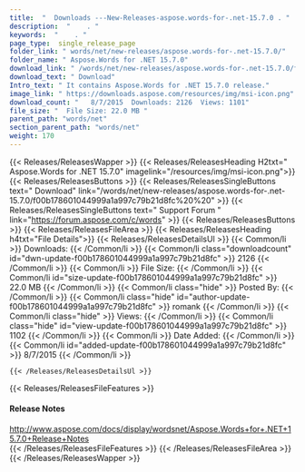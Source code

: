 ```yaml
---
title:  "  Downloads ---New-Releases-aspose.words-for-.net-15.7.0 . " 
description:  "    . " 
keywords:  "    . " 
page_type:  single_release_page
folder_link: " words/net/new-releases/aspose.words-for-.net-15.7.0/"
folder_name: " Aspose.Words for .NET 15.7.0"
download_link: " /words/net/new-releases/aspose.words-for-.net-15.7.0/f00b178601044999a1a997c79b21d8fc"
download_text: " Download"
Intro_text: " It contains Aspose.Words for .NET 15.7.0 release."
image_link: " https://downloads.aspose.com/resources/img/msi-icon.png"
download_count: "   8/7/2015  Downloads: 2126  Views: 1101"
file_size: "  File Size: 22.0 MB "
parent_path: "words/net"
section_parent_path: "words/net"
weight: 170 
---
```


{{< Releases/ReleasesWapper >}}
  {{< Releases/ReleasesHeading H2txt=" Aspose.Words for .NET 15.7.0" imagelink="/resources/img/msi-icon.png">}}
  {{< Releases/ReleasesButtons >}}
    {{< Releases/ReleasesSingleButtons text=" Download" link="/words/net/new-releases/aspose.words-for-.net-15.7.0/f00b178601044999a1a997c79b21d8fc%20%20" >}}
    {{< Releases/ReleasesSingleButtons text=" Support Forum " link="https://forum.aspose.com/c/words" >}}
  {{< Releases/ReleasesButtons >}}
  {{< Releases/ReleasesFileArea >}}
    {{< Releases/ReleasesHeading h4txt="File Details">}}
    {{< Releases/ReleasesDetailsUl >}}
            {{< Common/li  >}} Downloads: {{< /Common/li >}} 
      {{< Common/li class="downloadcount" id="dwn-update-f00b178601044999a1a997c79b21d8fc" >}} 2126 {{< /Common/li >}} 
      {{< Common/li  >}} File Size: {{< /Common/li >}} 
      {{< Common/li id="size-update-f00b178601044999a1a997c79b21d8fc" >}} 22.0 MB {{< /Common/li >}} 
      {{< Common/li  class="hide" >}} Posted By: {{< /Common/li >}} 
      {{< Common/li class="hide" id="author-update-f00b178601044999a1a997c79b21d8fc" >}} romank {{< /Common/li >}} 
      {{< Common/li class="hide"  >}} Views: {{< /Common/li >}} 
      {{< Common/li class="hide" id="view-update-f00b178601044999a1a997c79b21d8fc" >}} 1102 {{< /Common/li >}} 
      {{< Common/li  >}} Date Added: {{< /Common/li >}} 
      {{< Common/li id="added-update-f00b178601044999a1a997c79b21d8fc" >}} 8/7/2015 {{< /Common/li >}} 

    {{< /Releases/ReleasesDetailsUl >}}

  {{< Releases/ReleasesFileFeatures >}}
      <h4>Release Notes</h4><div><a href="http://www.aspose.com/docs/display/wordsnet/Aspose.Words+for+.NET+15.7.0+Release+Notes">http://www.aspose.com/docs/display/wordsnet/Aspose.Words+for+.NET+15.7.0+Release+Notes</a></div>
  {{< /Releases/ReleasesFileFeatures >}}
 {{< /Releases/ReleasesFileArea >}}
{{< /Releases/ReleasesWapper >}}


